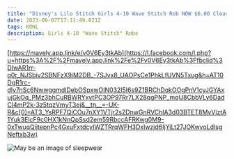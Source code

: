 ```yaml
---
title: "Disney's Lilo Stitch Girls 4-10 Wave Stitch Rob NOW $6.00 Clearance "
date: 2023-06-07T17:11:49.621Z
tags: KOHL
description: Girls 4-10 "Wave Stitch" Robe
---
```

<!--StartFragment-->

[https://mavely.app.link/e/v0V6Ey3tkAb](https://l.facebook.com/l.php?u=https%3A%2F%2Fmavely.app.link%2Fe%2Fv0V6Ey3tkAb%3Ffbclid%3DIwAR1rr-q0r_NJSbiv2SBNFzX9iM2DB_-7SJvx8_UAOPsCe1PhkLfUVN5Txug&h=AT10DgR1rc-dly7nSc6NwwggmdlDebOSpxwOIN032l5I6s9Z1BRChDqkOOgPnV1cyJGYAxujGkOq_PMz3bhCuRBWRYxytPC3OP97Rr7LX28qgPNP_mqU8CbbVLy6DadCl4mP2k-3z5tqzVmyT3ej&__tn__=-UK-R&c[0]=AT3_YsRPF7QiCOu7nXY1VTjr2s2DnwGnRVChlA3d03BTET8MvVjztA1Yuk3ElcF9c0HX1kNnQpSsd2em59RbccAFRKwg0M9-0xTwuqQijtepnPc4GxuFxtdcyIWZTRrqWFH3Dxlwzjd6IjYiLt27JOKwyoLdIsgNeftxb3w)

<!--EndFragment-->

<!--StartFragment-->

![May be an image of sleepwear](https://scontent.fixr3-3.fna.fbcdn.net/v/t39.30808-6/349864595_690178136321047_8964593925965488857_n.jpg?stp=dst-jpg_p180x540&_nc_cat=110&ccb=1-7&_nc_sid=5cd70e&_nc_ohc=l_5Ksof60xoAX8sJg_B&_nc_ht=scontent.fixr3-3.fna&oh=00_AfARUaVs70nygw4Cxig3Qv-5SYQuZc6716EVIMirVp9mjw&oe=64854489)

<!--EndFragment-->